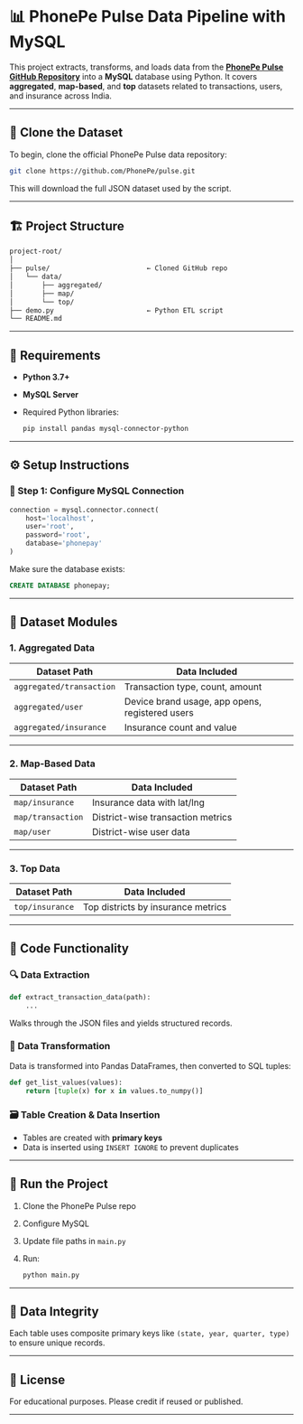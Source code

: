 # 📊 PhonePe Pulse Data Pipeline with MySQL

This project extracts, transforms, and loads data from the **[PhonePe Pulse GitHub Repository](https://github.com/PhonePe/pulse)** into a **MySQL** database using Python. It covers **aggregated**, **map-based**, and **top** datasets related to transactions, users, and insurance across India.

---

## 🧬 Clone the Dataset

To begin, clone the official PhonePe Pulse data repository:

```bash
git clone https://github.com/PhonePe/pulse.git
```

This will download the full JSON dataset used by the script.

---

## 🏗️ Project Structure

```bash
project-root/
│
├── pulse/                        ← Cloned GitHub repo
│   └── data/
│       ├── aggregated/
│       ├── map/
│       └── top/
├── demo.py                       ← Python ETL script
└── README.md
```

---

## 🔧 Requirements

* **Python 3.7+**
* **MySQL Server**
* Required Python libraries:

  ```bash
  pip install pandas mysql-connector-python
  ```
---

## ⚙️ Setup Instructions

### 🔌 Step 1: Configure MySQL Connection

```python
connection = mysql.connector.connect(
    host='localhost',
    user='root',
    password='root',
    database='phonepay'
)
```

Make sure the database exists:

```sql
CREATE DATABASE phonepay;
```

---

## 📁 Dataset Modules

### 1. Aggregated Data

| Dataset Path             | Data Included                                   |
| ------------------------ | ----------------------------------------------- |
| `aggregated/transaction` | Transaction type, count, amount                 |
| `aggregated/user`        | Device brand usage, app opens, registered users |
| `aggregated/insurance`   | Insurance count and value                       |

---

### 2. Map-Based Data

| Dataset Path      | Data Included                     |
| ----------------- | --------------------------------- |
| `map/insurance`   | Insurance data with lat/lng       |
| `map/transaction` | District-wise transaction metrics |
| `map/user`        | District-wise user data           |

---

### 3. Top Data

| Dataset Path    | Data Included                      |
| --------------- | ---------------------------------- |
| `top/insurance` | Top districts by insurance metrics |

---

## 🧠 Code Functionality

### 🔍 Data Extraction

```python
def extract_transaction_data(path):
    ...
```

Walks through the JSON files and yields structured records.

### 🔄 Data Transformation

Data is transformed into Pandas DataFrames, then converted to SQL tuples:

```python
def get_list_values(values):
    return [tuple(x) for x in values.to_numpy()]
```

### 🗃️ Table Creation & Data Insertion

* Tables are created with **primary keys**
* Data is inserted using `INSERT IGNORE` to prevent duplicates

---

## 🏁 Run the Project

1. Clone the PhonePe Pulse repo
2. Configure MySQL
3. Update file paths in `main.py`
4. Run:

   ```bash
   python main.py
   ```

---

## 📌 Data Integrity

Each table uses composite primary keys like `(state, year, quarter, type)` to ensure unique records.

---

## 📜 License

For educational purposes. Please credit if reused or published.

---
